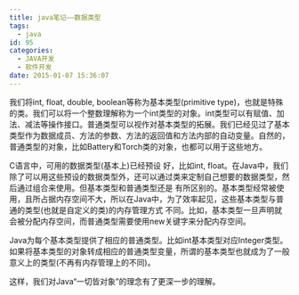 ```yaml
---
title: java笔记——数据类型
tags:
  - java
id: 95
categories:
  - JAVA开发
  - 软件开发
date: 2015-01-07 15:36:07
---
```


我们将int, float, double, boolean等称为基本类型(primitive type)，也就是特殊的类。我们可以将一个整数理解称为一个int类型的对象。int类型可以有赋值、加法、减法等操作接口。普通类型可以视作对基本类型的拓展。我们已经见过了基本类型作为数据成员、方法的参数、方法的返回值和方法内部的自动变量。自然的，普通类型的对象，比如Battery和Torch类的对象，也都可以用于这些地方。

C语言中，可用的数据类型(基本上)已经预设 好，比如int, float。在Java中，我们除了可以用这些预设的数据类型外，还可以通过类来定制自己想要的数据类型，然后通过组合来使用。但基本类型和普通类型还是 有所区别的。基本类型经常被使用，且所占据内存空间不大，所以在Java中，为了效率起见，这些基本类型与普通的类型(也就是自定义的类)的内存管理方式 不同。比如，基本类型一旦声明就会被分配内存空间，而普通类型需要使用new关键字来分配内存空间。

Java为每个基本类型提供了相应的普通类型。比如int基本类型对应Integer类型。如果将基本类型的对象转成相应的普通类型变量，所谓的基本类型也就成为了一般意义上的类型(不再有内存管理上的不同)。

这样，我们对Java“一切皆对象”的理念有了更深一步的理解。